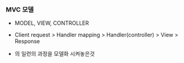 ### MVC 모델

- MODEL, VIEW, CONTROLLER

- Client request > Handler mapping > Handler(controller) > View > Response

- 의 일련의 과정을 모델화 시켜놓은것
